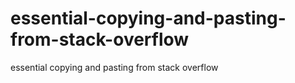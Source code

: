 # essential-copying-and-pasting-from-stack-overflow
essential copying and pasting from stack overflow
